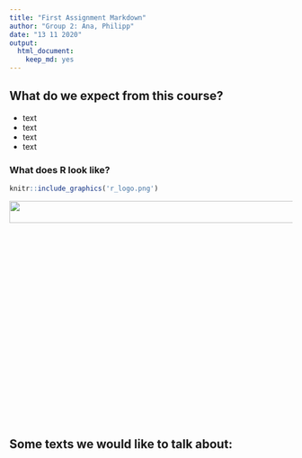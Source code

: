 ```yaml
---
title: "First Assignment Markdown"
author: "Group 2: Ana, Philipp"
date: "13 11 2020"
output: 
  html_document: 
    keep_md: yes
---
```


## What do we expect from this course?

- text
- text
- text
- text 


### What does R look like?

```r
knitr::include_graphics('r_logo.png')
```

<img src="r_logo.png" width="619" height="10%" style="display: block; margin: auto;" />




## Some texts we would like to talk about:

